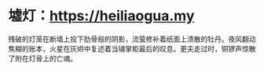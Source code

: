 # 墟灯：https://heiliaogua.my
残破的灯笼在断墙上投下肋骨般的阴影，流萤修补着纸面上溃散的牡丹。夜风翻动焦糊的账本，火星在灰烬中复述着当铺掌柜最后的叹息。更夫走过时，铜锣声惊散了附在灯骨上的亡魂。
